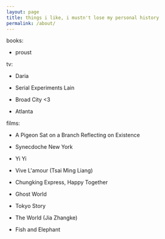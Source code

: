 ```yaml
---
layout: page
title: things i like, i mustn't lose my personal history
permalink: /about/
---
```


books:

- proust


tv:

- Daria

- Serial Experiments Lain

- Broad City <3

- Atlanta


films:

- A Pigeon Sat on a Branch Reflecting on Existence

- Synecdoche New York

- Yi Yi

- Vive L'amour (Tsai Ming Liang)

- Chungking Express, Happy Together

- Ghost World 

- Tokyo Story

- The World (Jia Zhangke)

- Fish and Elephant
